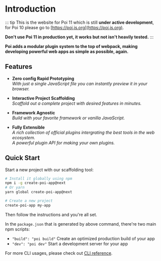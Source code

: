 # Introduction

::: tip 
This is the website for Poi 11 which is still __under active development__, for Poi 10 please go to [https://poi.js.org](https://poi.js.org).

__Don't use Poi 11 in production yet, it works but not isn't heavily tested.__
:::

__Poi adds a modular plugin system to the top of webpack, making developing powerful web apps as simple as possible, again.__

## Features

- __Zero config Rapid Prototyping__<br>
  _With just a single JavaScript file you can instantly preview it in your browser._

- __Interactive Project Scaffolding__<br>
  _Scaffold out a complete project with desired features in minutes._

- __Framework Agnostic__<br>
  _Build with your favorite framework or vanilla JavaScript._

- __Fully Extensible__<br>
  _A rich collection of official plugins intergrating the best tools in the web ecosystem._<br>
  _A powerful plugin API for making your own plugins._

## Quick Start

Start a new project with our scaffolding tool:

```bash
# Install it globally using npm
npm i -g create-poi-app@next
# Or yarn
yarn global create-poi-app@next

# Create a new project
create-poi-app my-app
```

Then follow the instructions and you're all set.

In the `package.json` that is generated by above command, there're two main npm scripts:

- `"build": "poi build"` Create an optimized production build of your app
- `"dev": "poi dev"` Start a development server for your app

For more CLI usages, please check out [CLI reference](./cli.md).